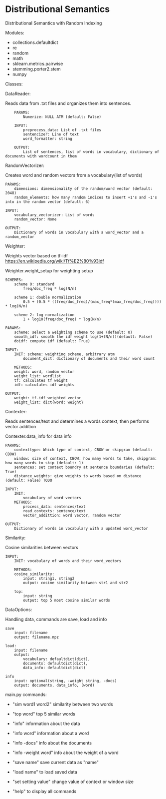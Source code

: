 # Distributional Semantics
Distributional Semantics with Random Indexing

Modules:
* collections.defaultdict
* re
* random
* math
* sklearn.metrics.pairwise 
* stemming.porter2.stem
* numpy

Classes:

DataReader:

Reads data from .txt files and organizes them into sentences.

        PARAMS:
            Numerize: NULL ATM (default: False)
        
        INPUT:
            preprocess_data: List of .txt files
            sentencizer: Line of text
            word_formatter: string
                
        OUTPUT:
            List of sentences, list of words in vocabulary, dictionary of documents with wordcount in them

RandomVectorizer:

Creates word and random vectors from a vocabulary(list of words)

    PARAMS:
        dimensions: dimensionality of the random/word vector (default: 2048)
        random_elements: how many random indices to insert +1's and -1's into in the random vector (default: 6)

    INPUT:
        vocabulary_vectorizer: List of words
        random_vector: None

    OUTPUT:
        Dictionary of words in vocabulary with a word_vector and a random_vector

Weighter:

Weights vector based on tf-idf
https://en.wikipedia.org/wiki/Tf%E2%80%93idf

Weighter.weight_setup for weighting setup

	SCHEMES:
		scheme 0: standard
			freq/doc_freq * log(N/n)

		scheme 1: double normalization
			0.5 + (0.5 * ((freq/doc_freq)/(max_freq*(max_freq/doc_freq)))) * log(N/n)

		scheme 2: log normalization
			1 + log10(freq/doc_freq) * log(N/n)

    PARAMS:
        scheme: select a weighting scheme to use (default: 0)
        smooth_idf: smooth the idf weight log(1+(N/n))(default: False)
        doidf: compute idf (default: True)
        
    INPUT:
        INIT: scheme: weighting scheme, arbitrary atm
            document_dict: dictionary of documents and their word count

        METHODS:        
        weight: word, random vector
		weight_list: wordlist
		tf: calculates tf weight
		idf: calculates idf weights

    OUTPUT:
        weight: tf-idf weighted vector
		weight_list: dict{word: weight}

Contexter:

Reads sentences/text and determines a words context, then performs vector addition

Contexter.data_info for data info


    PARAMS:
        contexttype: Which type of context, CBOW or skipgram (default: CBOW)
        window: size of context, CBOW: how many words to take, skipgram: how many words to skip (default: 1)
        sentences: set context boundry at sentence boundaries (default: True)
        distance_weights: give weights to words based on distance (default: False) TODO 

    INPUT:
        INIT: 
            vocabulary of word vectors
        METHODS:
            process_data: sentences/text
            read_contexts: sentence/text
            vector_addittion: word vector, random vector

    OUTPUT:
        Dictionary of words in vocabulary with a updated word_vector


Similarity:

Cosine similarities between vectors

    INPUT:
        INIT: vocabulary of words and their word_vectors

        METHODS:
        cosine_similarity:
            input: string1, string2
            output: cosine similarity between str1 and str2
    
        top:
            input: string
            output: top 5 most cosine similar words

DataOptions:

Handling data, commands are save, load and info

    save
        input: filename
        output: filename.npz

    load:
        input: filename
        output:
            vocabulary: defaultdict(dict),
            documents: defaultdict(dict),
            data_info: defaultdict(dict)

    info
        input: optional(string, -weight string, -docs)
        output: documents, data_info, (word)



main.py commands:
* "sim word1 word2" similarity between two words
* "top word" top 5 similar words

* "info" information about the data
* "info word" information about a word
* "info -docs" info about the documents
* "info -weight word" info about the weight of a word

* "save name" save current data as "name"
* "load name" to load saved data 
* "set setting value" change value of context or window size

* "help" to display all commands




